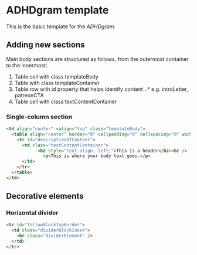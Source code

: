 # ADHDgram template

This is the basic template for the _ADHDgram_.

## Adding new sections
Main body sections are structured as follows, from the outermost container to the innermost:
1. Table cell with class templateBody
2. Table with class templateContainer
3. Table row with id property that helps identify content
..* e.g. introLetter, patreonCTA
4. Table cell with class textContentContainer

### Single-column section

```html
<td align="center" valign="top" class="templateBody">
  <table align="center" border="0" cellpadding="0" cellspacing="0" width="100%" class="templateContainer">
    <tr id="descriptionOfContent">
      <td class="textContentContainer">
            <h2 style="text-align: left;">This is a header</h2><br />
              <p>This is where your body text goes.</p>
      </td>
    </tr>
  </table>
</td>
```

## Decorative elements

### Horizontal divider
```html
<tr id="followBlockTopBorder">
  <td class="dividerBlockInner">
    <hr class="dividerElement" />
  </td>
</tr>
```
